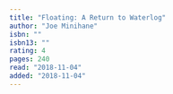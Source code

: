 ```yaml
---
title: "Floating: A Return to Waterlog"
author: "Joe Minihane"
isbn: ""
isbn13: ""
rating: 4
pages: 240
read: "2018-11-04"
added: "2018-11-04"
---
```


